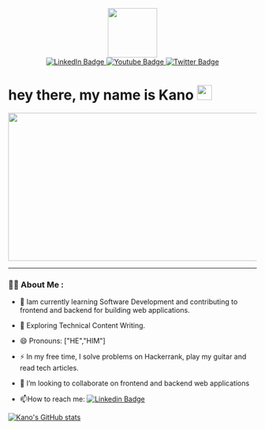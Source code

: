 
<div id="header" align="center">
  <img src="https://media.giphy.com/media/M9gbBd9nbDrOTu1Mqx/giphy.gif" width="100"/>
</div>
<div id="badges" " align="center">
  <a href="your-linkedin-URL">
    <img src="https://img.shields.io/badge/LinkedIn-blue?style=for-the-badge&logo=linkedin&logoColor=white" alt="LinkedIn Badge"/>
  </a>
  <a href="your-youtube-URL">
    <img src="https://img.shields.io/badge/YouTube-red?style=for-the-badge&logo=youtube&logoColor=white" alt="Youtube Badge"/>
  </a>
  <a href="your-twitter-URL">
    <img src="https://img.shields.io/badge/Twitter-blue?style=for-the-badge&logo=twitter&logoColor=white" alt="Twitter Badge"/>
  </a>
</div>
                                                                                                                             <h1>
  hey there, my name is Kano
  <img src="https://media.giphy.com/media/hvRJCLFzcasrR4ia7z/giphy.gif" width="30px"/>
</h1>
 <div align="center">
  <img src="https://media.giphy.com/media/dWesBcTLavkZuG35MI/giphy.gif" width="600" height="300"/>
</div>

---
                                                                                                                             
### :man_technologist: About Me :
                                                                                                
- :telescope: Iam currently learning Software Development and contributing to frontend and backend for building web applications.

- :seedling: Exploring Technical Content Writing.
                                                                                                
- 😄 Pronouns: ["HE","HIM"]
- :zap: In my free time, I solve problems on Hackerrank, play my guitar and read tech articles.
 - 👯 I’m looking to collaborate on frontend and backend web applications                                                                                          

- :mailbox:How to reach me: [![Linkedin Badge](https://img.shields.io/badge/-kakbar-blue?style=flat&logo=Linkedin&logoColor=white)](https://www.linkedin.com/in/kanombola-kanombola/)                                                                                               
                                                                                                
                                                                                                                             
<!--
https://img.shields.io/badge/LinkedIn-blue?logo=linkedin&logoColor=white
Here are some ideas to get you started:

- 🔭 I’m currently working on ...
- 🌱 I’m currently learning ...
- 👯 I’m looking to collaborate on ...
- 🤔 I’m looking for help with ...
- 💬 Ask me about ...
- 📫 How to reach me: ...
- 😄 Pronouns: ...
- ⚡ Fun fact: ...
-->
[![Kano's GitHub stats](https://github-readme-stats.vercel.app/api?username=KanoCode)](https://github.com/KanoCode/github-readme-stats)
